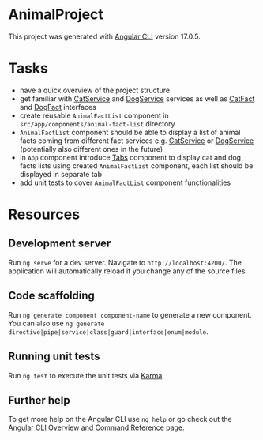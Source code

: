 # AnimalProject

This project was generated with [Angular CLI](https://github.com/angular/angular-cli) version 17.0.5.

# Tasks

- have a quick overview of the project structure
- get familiar with [CatService](./src/app/services/cat.service.ts) and [DogService](./src/app/services/dog.service.ts) services as well as [CatFact](./src/app/models/cat-fact.ts) and [DogFact](./src/app/models/dog-fact.ts) interfaces
- create reusable `AnimalFactList` component in `src/app/components/animal-fact-list` directory
- `AnimalFactList` component should be able to display a list of animal facts coming from different fact services e.g. [CatService](./src/app/services/cat.service.ts) or [DogService](./src/app/services/dog.service.ts) (potentially also different ones in the future)
- in `App` component introduce [Tabs](https://material.angular.io/components/tabs/overview) component to display cat and dog facts lists using created `AnimalFactList` component, each list should be displayed in separate tab
- add unit tests to cover `AnimalFactList` component functionalities

# Resources
## Development server

Run `ng serve` for a dev server. Navigate to `http://localhost:4200/`. The application will automatically reload if you change any of the source files.

## Code scaffolding

Run `ng generate component component-name` to generate a new component. You can also use `ng generate directive|pipe|service|class|guard|interface|enum|module`.

## Running unit tests

Run `ng test` to execute the unit tests via [Karma](https://karma-runner.github.io).

## Further help

To get more help on the Angular CLI use `ng help` or go check out the [Angular CLI Overview and Command Reference](https://angular.io/cli) page.
